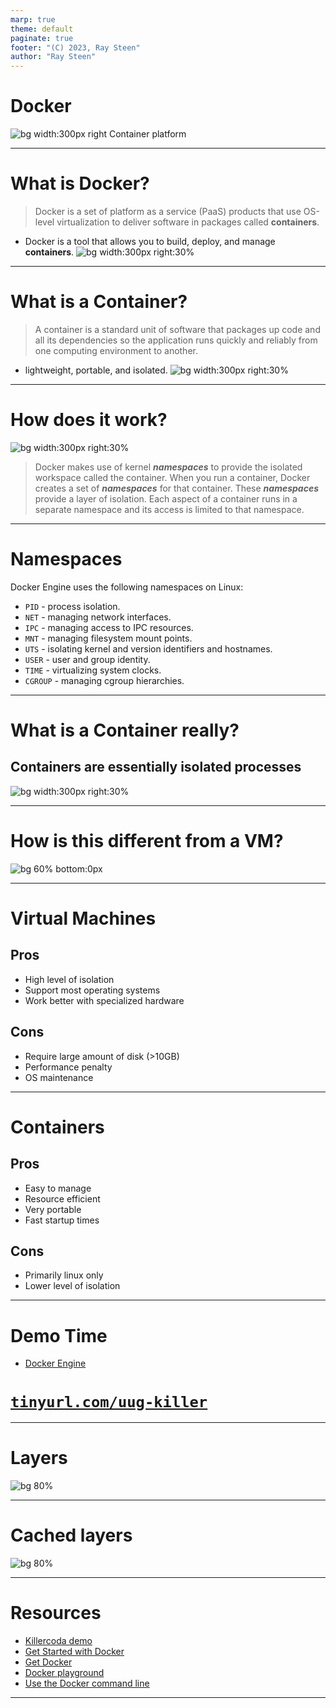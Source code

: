 ```yaml
---
marp: true
theme: default
paginate: true
footer: "(C) 2023, Ray Steen"
author: "Ray Steen"
---
```

<style>section  { justify-content: start; }</style>
<style scoped>section  { justify-content: center; }</style>

<!-- class: invert -->
<style scoped>section  { justify-content: center; }</style>

# <!-- min-width -->  Docker
![bg width:300px right](assets/vertical-logo-monochromatic.webp)
Container platform

---
# What is Docker?
> Docker is a set of platform as a service (PaaS) products that use OS-level virtualization to deliver software in packages called **containers**.
- Docker is a tool that allows you to build, deploy, and manage **containers**.
![bg width:300px right:30%](assets/vertical-logo-monochromatic.webp)
---
# What is a Container?
> A container is a standard unit of software that packages up code and all its dependencies so the application runs quickly and reliably from one computing environment to another.

- lightweight, portable, and isolated.
![bg width:300px right:30%](assets/container.png)
---
# How does it work?
![bg width:300px right:30%](assets/docker-architecture.png)

> Docker makes use of kernel **_namespaces_** to provide the isolated workspace called the container. When you run a container, Docker creates a set of **_namespaces_** for that container. These **_namespaces_** provide a layer of isolation. Each aspect of a container runs in a separate namespace and its access is limited to that namespace.
---
# Namespaces
Docker Engine uses the following namespaces on Linux:

- `PID` - process isolation.
- `NET` - managing network interfaces.
- `IPC` - managing access to IPC resources.
- `MNT` - managing filesystem mount points.
- `UTS` - isolating kernel and version identifiers and hostnames.
- `USER` - user and group identity.
- `TIME` - virtualizing system clocks.
- `CGROUP` - managing cgroup hierarchies.

---
# What is a Container really?

## Containers are essentially isolated processes
![bg width:300px right:30%](assets/container.png)

---
# How is this different from a VM?
<!-- <style scoped>section  { justify-content: center; }</style> -->

![bg 60% bottom:0px](assets/container_vs_vm.png)

---

# Virtual Machines
## Pros
- High level of isolation
- Support most operating systems
- Work better with specialized hardware
## Cons
- Require large amount of disk (>10GB)
- Performance penalty
- OS maintenance

---

# Containers
## Pros
- Easy to manage
- Resource efficient
- Very portable
- Fast startup times
## Cons
- Primarily linux only
- Lower level of isolation

---
# Demo Time
- [Docker Engine](https://docs.docker.com/get-docker/)

# [`tinyurl.com/uug-killer`](https://tinyurl.com/uug-killer)

---
# Layers

![bg 80%](assets/layers.png)

---
# Cached layers

![bg 80%](assets/cache-layers.png)

---
# Resources

- [Killercoda demo](https://killercoda.com/jmunixusers/scenario/Docker)
- [Get Started with Docker](https://www.docker.com/get-started)
- [Get Docker](https://docs.docker.com/get-docker/)
- [Docker playground](https://labs.play-with-docker.com/)
- [Use the Docker command line](https://docs.docker.com/engine/reference/commandline/cli/)

---
